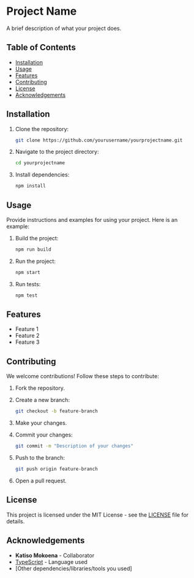 # Project Name

A brief description of what your project does.

## Table of Contents

- [Installation](#installation)
- [Usage](#usage)
- [Features](#features)
- [Contributing](#contributing)
- [License](#license)
- [Acknowledgements](#acknowledgements)

## Installation

1. Clone the repository:

    ```bash
    git clone https://github.com/yourusername/yourprojectname.git
    ```

2. Navigate to the project directory:

    ```bash
    cd yourprojectname
    ```

3. Install dependencies:

    ```bash
    npm install
    ```

## Usage

Provide instructions and examples for using your project. Here is an example:

1. Build the project:

    ```bash
    npm run build
    ```

2. Run the project:

    ```bash
    npm start
    ```

3. Run tests:

    ```bash
    npm test
    ```

## Features

- Feature 1
- Feature 2
- Feature 3

## Contributing

We welcome contributions! Follow these steps to contribute:

1. Fork the repository.
2. Create a new branch:

    ```bash
    git checkout -b feature-branch
    ```

3. Make your changes.
4. Commit your changes:

    ```bash
    git commit -m "Description of your changes"
    ```

5. Push to the branch:

    ```bash
    git push origin feature-branch
    ```

6. Open a pull request.

## License

This project is licensed under the MIT License - see the [LICENSE](LICENSE) file for details.

## Acknowledgements

- **Katiso Mokoena** - Collaborator
- [TypeScript](https://www.typescriptlang.org/) - Language used
- [Other dependencies/libraries/tools you used]



 
 

